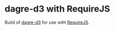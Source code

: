 dagre-d3 with RequireJS
=======================

Build of [dagre-d3](https://github.com/cpettitt/dagre-d3/) for use with [RequireJS](http://requirejs.org).
